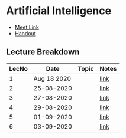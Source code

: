# Artificial Intelligence

- [Meet Link](https://meet.google.com/uqg-hajn-pdi)
- [Handout]()

## Lecture Breakdown

| LecNo | Date        | Topic | Notes                       |
| ----- | ----------- | ----- | --------------------------- |
| 1     | Aug 18 2020 |       | [link](Lec1Aug18/README.md) |
| 2     | 25-08-2020  |       | [link](Lec2Aug25/README.md) |
| 3     | 27-08-2020  |       | [link](Lec3Aug27/README.md) |
| 4     | 29-08-2020  |       | [link](Lec4Aug29/README.md) |
| 5     | 01-09-2020  |       | [link](Lec5Sept1/README.md) |
| 6     | 03-09-2020  |       | [link](Lec6Sept3/README.md) |
